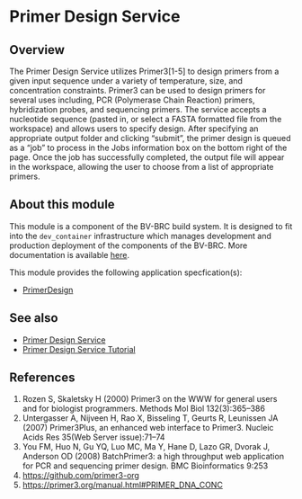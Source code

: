 # Primer Design Service

## Overview

The Primer Design Service utilizes Primer3[1-5] to design primers from a given input sequence under a variety of temperature, size, and concentration constraints. Primer3 can be used to design primers for several uses including, PCR (Polymerase Chain Reaction) primers, hybridization probes, and sequencing primers. The service accepts a nucleotide sequence (pasted in, or select a FASTA formatted file from the workspace) and allows users to specify design. After specifying an appropriate output folder and clicking “submit”, the primer design is queued as a “job” to process in the Jobs information box on the bottom right of the page. Once the job has successfully completed, the output file will appear in the workspace, allowing the user to choose from a list of appropriate primers. 



## About this module

This module is a component of the BV-BRC build system. It is designed to fit into the
`dev_container` infrastructure which manages development and production deployment of
the components of the BV-BRC. More documentation is available [here](https://github.com/BV-BRC/dev_container/tree/master/README.md).

This module provides the following application specfication(s):
* [PrimerDesign](app_specs/PrimerDesign.md)


## See also

* [Primer Design Service](https://www.bv-brc.org/docs/https://bv-brc.org/app/PrimerDesign.html)
* [Primer Design Service Tutorial](https://www.bv-brc.org/docs//tutorial/primer_design/primer_design.html)



## References


1.	Rozen S, Skaletsky H (2000) Primer3 on the WWW for general users and for biologist programmers. Methods Mol Biol 132(3):365–386
2.	Untergasser A, Nijveen H, Rao X, Bisseling T, Geurts R, Leunissen JA (2007) Primer3Plus, an enhanced web interface to Primer3. Nucleic Acids Res 35(Web Server issue):71–74
3.	You FM, Huo N, Gu YQ, Luo MC, Ma Y, Hane D, Lazo GR, Dvorak J, Anderson OD (2008) BatchPrimer3: a high throughput web application for PCR and sequencing primer design. BMC Bioinformatics 9:253
4.	https://github.com/primer3-org
5.	https://primer3.org/manual.html#PRIMER_DNA_CONC
